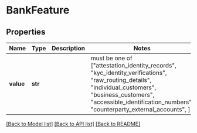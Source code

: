 # BankFeature


## Properties
Name | Type | Description | Notes
------------ | ------------- | ------------- | -------------
**value** | **str** |  |  must be one of ["attestation_identity_records", "kyc_identity_verifications", "raw_routing_details", "individual_customers", "business_customers", "accessible_identification_numbers", "counterparty_external_accounts", ]

[[Back to Model list]](../README.md#documentation-for-models) [[Back to API list]](../README.md#documentation-for-api-endpoints) [[Back to README]](../README.md)


